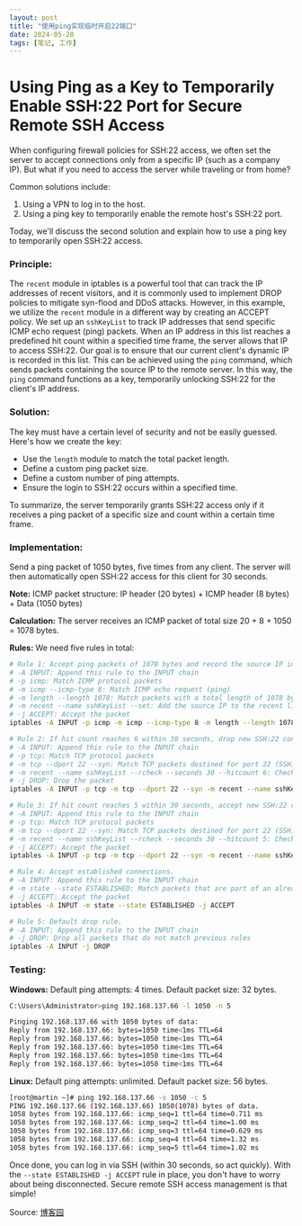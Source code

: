 ```yaml
---
layout: post
title: "使用ping实现临时开启22端口"
date: 2024-05-20
tags: [笔记, 工作]
---
```


# Using Ping as a Key to Temporarily Enable SSH:22 Port for Secure Remote SSH Access

When configuring firewall policies for SSH:22 access, we often set the server to accept connections only from a specific IP (such as a company IP). But what if you need to access the server while traveling or from home?

Common solutions include: 
1. Using a VPN to log in to the host.
2. Using a ping key to temporarily enable the remote host's SSH:22 port.

Today, we'll discuss the second solution and explain how to use a ping key to temporarily open SSH:22 access.

### Principle:
The `recent` module in iptables is a powerful tool that can track the IP addresses of recent visitors, and it is commonly used to implement DROP policies to mitigate syn-flood and DDoS attacks. However, in this example, we utilize the `recent` module in a different way by creating an ACCEPT policy. We set up an `sshKeyList` to track IP addresses that send specific ICMP echo request (ping) packets. When an IP address in this list reaches a predefined hit count within a specified time frame, the server allows that IP to access SSH:22. Our goal is to ensure that our current client's dynamic IP is recorded in this list. This can be achieved using the `ping` command, which sends packets containing the source IP to the remote server. In this way, the `ping` command functions as a key, temporarily unlocking SSH:22 for the client's IP address.

### Solution:
The key must have a certain level of security and not be easily guessed. Here's how we create the key: 
- Use the `length` module to match the total packet length.
- Define a custom ping packet size.
- Define a custom number of ping attempts.
- Ensure the login to SSH:22 occurs within a specified time.

To summarize, the server temporarily grants SSH:22 access only if it receives a ping packet of a specific size and count within a certain time frame.

### Implementation:
Send a ping packet of 1050 bytes, five times from any client. The server will then automatically open SSH:22 access for this client for 30 seconds.

**Note:** ICMP packet structure: IP header (20 bytes) + ICMP header (8 bytes) + Data (1050 bytes)

**Calculation:** 
The server receives an ICMP packet of total size 20 + 8 + 1050 = 1078 bytes.

**Rules:** 
We need five rules in total:

```bash
# Rule 1: Accept ping packets of 1078 bytes and record the source IP in sshKeyList.
# -A INPUT: Append this rule to the INPUT chain
# -p icmp: Match ICMP protocol packets
# -m icmp --icmp-type 8: Match ICMP echo request (ping)
# -m length --length 1078: Match packets with a total length of 1078 bytes
# -m recent --name sshKeyList --set: Add the source IP to the recent list named sshKeyList
# -j ACCEPT: Accept the packet
iptables -A INPUT -p icmp -m icmp --icmp-type 8 -m length --length 1078 -m recent --name sshKeyList --set -j ACCEPT

# Rule 2: If hit count reaches 6 within 30 seconds, drop new SSH:22 connections.
# -A INPUT: Append this rule to the INPUT chain
# -p tcp: Match TCP protocol packets
# -m tcp --dport 22 --syn: Match TCP packets destined for port 22 (SSH) with the SYN flag set (new connections)
# -m recent --name sshKeyList --rcheck --seconds 30 --hitcount 6: Check if the source IP is in the sshKeyList with at least 6 hits within the last 30 seconds
# -j DROP: Drop the packet
iptables -A INPUT -p tcp -m tcp --dport 22 --syn -m recent --name sshKeyList --rcheck --seconds 30 --hitcount 6 -j DROP

# Rule 3: If hit count reaches 5 within 30 seconds, accept new SSH:22 connections.
# -A INPUT: Append this rule to the INPUT chain
# -p tcp: Match TCP protocol packets
# -m tcp --dport 22 --syn: Match TCP packets destined for port 22 (SSH) with the SYN flag set (new connections)
# -m recent --name sshKeyList --rcheck --seconds 30 --hitcount 5: Check if the source IP is in the sshKeyList with exactly 5 hits within the last 30 seconds
# -j ACCEPT: Accept the packet
iptables -A INPUT -p tcp -m tcp --dport 22 --syn -m recent --name sshKeyList --rcheck --seconds 30 --hitcount 5 -j ACCEPT

# Rule 4: Accept established connections.
# -A INPUT: Append this rule to the INPUT chain
# -m state --state ESTABLISHED: Match packets that are part of an already established connection
# -j ACCEPT: Accept the packet
iptables -A INPUT -m state --state ESTABLISHED -j ACCEPT

# Rule 5: Default drop rule.
# -A INPUT: Append this rule to the INPUT chain
# -j DROP: Drop all packets that do not match previous rules
iptables -A INPUT -j DROP

```

### Testing:

**Windows:**
Default ping attempts: 4 times. Default packet size: 32 bytes.

```bash
C:\Users\Administrator>ping 192.168.137.66 -l 1050 -n 5

Pinging 192.168.137.66 with 1050 bytes of data:
Reply from 192.168.137.66: bytes=1050 time<1ms TTL=64
Reply from 192.168.137.66: bytes=1050 time<1ms TTL=64
Reply from 192.168.137.66: bytes=1050 time<1ms TTL=64
Reply from 192.168.137.66: bytes=1050 time<1ms TTL=64
Reply from 192.168.137.66: bytes=1050 time<1ms TTL=64
```

**Linux:**
Default ping attempts: unlimited. Default packet size: 56 bytes.

```bash
[root@martin ~]# ping 192.168.137.66 -s 1050 -c 5
PING 192.168.137.66 (192.168.137.66) 1050(1078) bytes of data.
1058 bytes from 192.168.137.66: icmp_seq=1 ttl=64 time=0.711 ms
1058 bytes from 192.168.137.66: icmp_seq=2 ttl=64 time=1.00 ms
1058 bytes from 192.168.137.66: icmp_seq=3 ttl=64 time=0.629 ms
1058 bytes from 192.168.137.66: icmp_seq=4 ttl=64 time=1.32 ms
1058 bytes from 192.168.137.66: icmp_seq=5 ttl=64 time=1.02 ms
```

Once done, you can log in via SSH (within 30 seconds, so act quickly). With the `--state ESTABLISHED -j ACCEPT` rule in place, you don't have to worry about being disconnected. Secure remote SSH access management is that simple!

Source: [博客园](https://www.cnblogs.com/martinzhang/p/5348769.html)